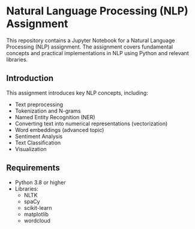 # Natural Language Processing (NLP) Assignment

This repository contains a Jupyter Notebook for a Natural Language Processing (NLP) assignment. The assignment covers fundamental concepts and practical implementations in NLP using Python and relevant libraries.

## Introduction
This assignment introduces key NLP concepts, including:
- Text preprocessing
- Tokenization and N-grams
- Named Entity Recognition (NER)
- Converting text into numerical representations (vectorization)
- Word embeddings (advanced topic)
- Sentiment Analysis
- Text Classification
- Visualization

## Requirements
- Python 3.8 or higher
- Libraries:
  - NLTK
  - spaCy
  - scikit-learn
  - matplotlib
  - wordcloud